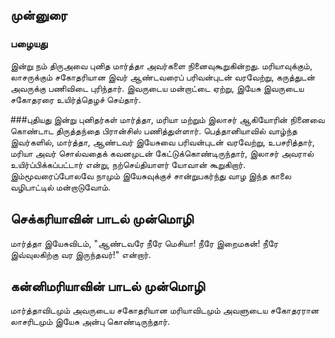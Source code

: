 ## முன்னுரை
### பழையது
இன்று நம் திருஅவை புனித மார்த்தா அவர்களை நினைவுகூறுகின்றது. மரியாவுக்கும், லாசருக்கும் சகோதரியான இவர் ஆண்டவரைப் பரிவன்புடன் வரவேற்று, கருத்துடன் அவருக்கு பணிவிடை புரிந்தார். இவருடைய மன்றாட்டை ஏற்று, இயேசு இவருடைய சகோதரரை உயிர்த்தெழச் செய்தார். 

###புதியது
இன்று புனிதர்கள் மார்த்தா, மரியா மற்றும் இலாசர் ஆகியோரின் நினைவை  கொண்டாட  திருத்தந்தை பிரான்சிஸ் பணித்துள்ளார்.
பெத்தானியாவில் வாழ்ந்த இவர்களில், மார்த்தா, ஆண்டவர் இயேசுவை பரிவன்புடன் வரவேற்று, உபசரித்தார், மரியா அவர் சொல்வதைக் கவனமுடன் கேட்டுக்கொண்டிருந்தார், இலாசர் அவரால் உயிர்ப்பிக்கப்பட்டார் என்று, நற்செய்தியாளர் யோவான் கூறுகிறார்.
இம்மூவரைப்போலவே நாமும் இயேசுவுக்குச் சான்றுபகர்ந்து வாழ இந்த காலை வழிபாட்டில் மன்றாடுவோம்.

## செக்கரியாவின் பாடல் முன்மொழி 
மார்த்தா இயேசுவிடம், "ஆண்டவரே நீரே மெசியா! நீரே இறைமகன்! நீரே இவ்வுலகிற்கு வர இருந்தவர்!" என்றார். 

## கன்னிமரியாவின் பாடல் முன்மொழி 
மார்த்தாவிடமும் அவருடைய சகோதரியான மரியாவிடமும் அவளுடைய சகோதரரான லாசரிடமும் இயேசு அன்பு கொண்டிருந்தார்.  
